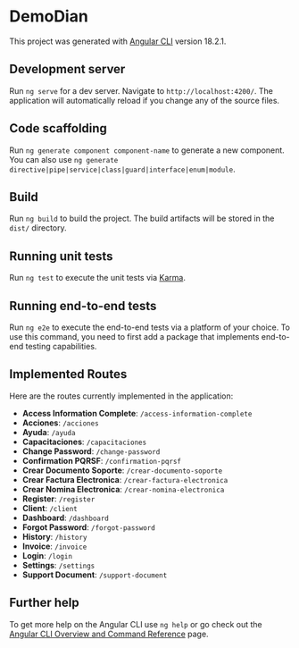 # DemoDian

This project was generated with [Angular CLI](https://github.com/angular/angular-cli) version 18.2.1.

## Development server

Run `ng serve` for a dev server. Navigate to `http://localhost:4200/`. The application will automatically reload if you change any of the source files.

## Code scaffolding

Run `ng generate component component-name` to generate a new component. You can also use `ng generate directive|pipe|service|class|guard|interface|enum|module`.

## Build

Run `ng build` to build the project. The build artifacts will be stored in the `dist/` directory.

## Running unit tests

Run `ng test` to execute the unit tests via [Karma](https://karma-runner.github.io).

## Running end-to-end tests

Run `ng e2e` to execute the end-to-end tests via a platform of your choice. To use this command, you need to first add a package that implements end-to-end testing capabilities.

## Implemented Routes

Here are the routes currently implemented in the application:

- **Access Information Complete**: `/access-information-complete`
- **Acciones**: `/acciones`
- **Ayuda**: `/ayuda`
- **Capacitaciones**: `/capacitaciones`
- **Change Password**: `/change-password`
- **Confirmation PQRSF**: `/confirmation-pqrsf`
- **Crear Documento Soporte**: `/crear-documento-soporte`
- **Crear Factura Electronica**: `/crear-factura-electronica`
- **Crear Nomina Electronica**: `/crear-nomina-electronica`
- **Register**: `/register`
- **Client**: `/client`
- **Dashboard**: `/dashboard`
- **Forgot Password**: `/forgot-password`
- **History**: `/history`
- **Invoice**: `/invoice`
- **Login**: `/login`
- **Settings**: `/settings`
- **Support Document**: `/support-document`

## Further help

To get more help on the Angular CLI use `ng help` or go check out the [Angular CLI Overview and Command Reference](https://angular.dev/tools/cli) page.